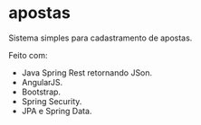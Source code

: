 # apostas
Sistema simples para cadastramento de apostas. 

Feito com:
+ Java Spring Rest retornando JSon.
+ AngularJS.
+ Bootstrap.
+ Spring Security.
+ JPA e Spring Data.
